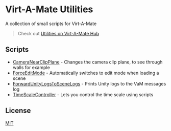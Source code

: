 # Virt-A-Mate Utilities

A collection of small scripts for Virt-A-Mate

> Check out [Utilities on Virt-A-Mate Hub](https://hub.virtamate.com/resources/utilities.916/)

## Scripts

- [CameraNearClipPlane](CameraNearClipPlane.cs) - Changes the camera clip plane, to see through walls for example
- [ForceEditMode](ForceEditMode.cs) - Automatically switches to edit mode when loading a scene
- [ForwardUnityLogsToSceneLogs](ForwardUnityLogsToSceneLogs.cs) - Prints Unity logs to the VaM messages log
- [TimeScaleController](TimeScaleController.cs) - Lets you control the time scale using scripts

## License

[MIT](LICENSE.md)
